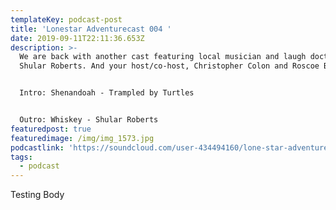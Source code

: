 ```yaml
---
templateKey: podcast-post
title: 'Lonestar Adventurecast 004 '
date: 2019-09-11T22:11:36.653Z
description: >-
  We are back with another cast featuring local musician and laugh doctor,
  Shular Roberts. And your host/co-host, Christopher Colon and Roscoe Bertsch


  Intro: Shenandoah - Trampled by Turtles


  Outro: Whiskey - Shular Roberts
featuredpost: true
featuredimage: /img/img_1573.jpg
podcastlink: 'https://soundcloud.com/user-434494160/lone-star-adventurecast-004'
tags:
  - podcast
---
```

Testing Body
